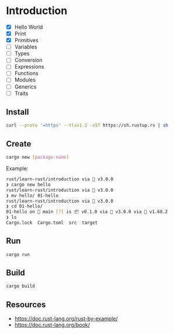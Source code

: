 # Introduction

- [x] Hello World
- [x] Print
- [x] Primitives
- [ ] Variables
- [ ] Types
- [ ] Conversion
- [ ] Expressions
- [ ] Functions
- [ ] Modules
- [ ] Generics
- [ ] Traits

## Install

```bash
curl --proto '=https' --tlsv1.2 -sSf https://sh.rustup.rs | sh
```

## Create

```bash
cargo new [package-name]
```

Example:

```bash
rust/learn-rust/introduction via 💎 v3.0.0 
❯ cargo new hello
rust/learn-rust/introduction via 💎 v3.0.0 
❯ mv hello/ 01-hello
rust/learn-rust/introduction via 💎 v3.0.0 
❯ cd 01-hello/
01-hello on  main [?] is 📦 v0.1.0 via 💎 v3.0.0 via 🦀 v1.68.2 
❯ ls
Cargo.lock  Cargo.toml  src  target
```

## Run

```bash
cargo run
```

## Build

```bash
cargo build
```

## Resources

- <https://doc.rust-lang.org/rust-by-example/>
- <https://doc.rust-lang.org/book/>
